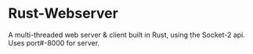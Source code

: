 # Rust-Webserver

A multi-threaded web server & client built in Rust, using the Socket-2 api. Uses port#-8000 for server.

